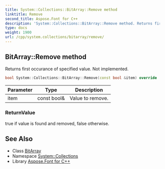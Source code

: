 ```yaml
---
title: System::Collections::BitArray::Remove method
linktitle: Remove
second_title: Aspose.Font for C++
description: 'System::Collections::BitArray::Remove method. Returns first occurance of specified value. Not implemented in C++.'
type: docs
weight: 1900
url: /cpp/system.collections/bitarray/remove/
---
```

## BitArray::Remove method


Returns first occurance of specified value. Not implemented.

```cpp
bool System::Collections::BitArray::Remove(const bool &item) override
```


| Parameter | Type | Description |
| --- | --- | --- |
| item | const bool\& | Value to remove. |

### ReturnValue

true if value is found and removed, false otherwise.

## See Also

* Class [BitArray](../)
* Namespace [System::Collections](../../)
* Library [Aspose.Font for C++](../../../)
